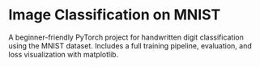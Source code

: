 # Image Classification on MNIST
A beginner-friendly PyTorch project for handwritten digit classification using the MNIST dataset. Includes a full training pipeline, evaluation, and loss visualization with matplotlib.
